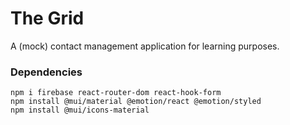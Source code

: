 # The Grid

A (mock) contact management application for learning purposes.

### Dependencies

```console
npm i firebase react-router-dom react-hook-form
npm install @mui/material @emotion/react @emotion/styled
npm install @mui/icons-material
```
